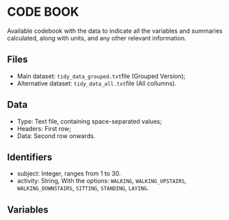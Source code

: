 # CODE BOOK
 Available codebook with the data to indicate all the variables and summaries calculated, along with units, and any other relevant information.

## Files
* Main dataset: `tidy_data_grouped.txt`file (Grouped Version);
* Alternative dataset: `tidy_data_all.txt`file (All collumns).


## Data
* Type: Text file, containing space-separated values;
* Headers: First row;
* Data: Second row onwards.


## Identifiers

* subject: Integer, ranges from 1 to 30.
* activity: String, With the options: `WALKING`, `WALKING_UPSTAIRS`, `WALKING_DOWNSTAIRS`, `SITTING`, `STANDING`, `LAYING`.


## Variables
